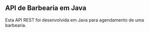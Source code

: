 ## API de Barbearia em Java


Esta API REST foi desenvolvida em Java para agendamento de uma barbearia. 
